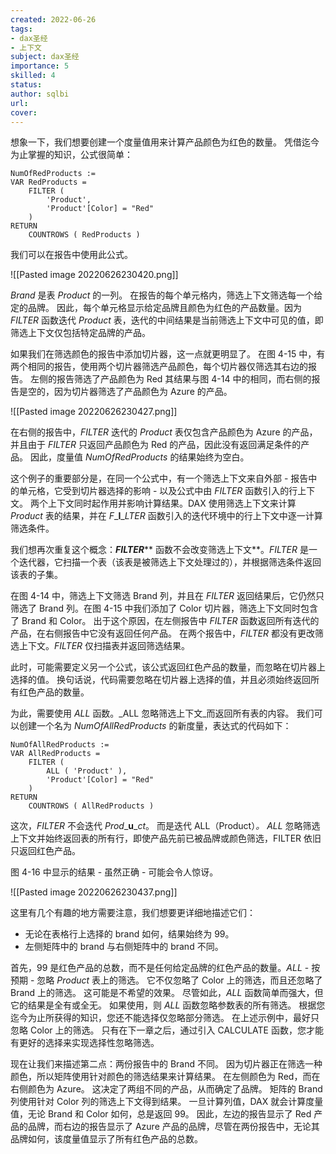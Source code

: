 ```yaml
---
created: 2022-06-26
tags: 
- dax圣经 
- 上下文
subject: dax圣经
importance: 5
skilled: 4
status: 
author: sqlbi
url: 
cover: 
---
```


想象一下，我们想要创建一个度量值用来计算产品颜色为红色的数量。 凭借迄今为止掌握的知识，公式很简单：

```DAX
NumOfRedProducts :=
VAR RedProducts =
    FILTER (
        'Product',
        'Product'[Color] = "Red"
    )
RETURN
    COUNTROWS ( RedProducts )
```

我们可以在报告中使用此公式。

![[Pasted image 20220626230420.png]]

_Brand_ 是表 _Product_ 的一列。 在报告的每个单元格内，筛选上下文筛选每一个给定的品牌。 因此，每个单元格显示给定品牌且颜色为红色的产品数量。因为 _FILTER_ 函数迭代 _Product_ 表，迭代的中间结果是当前筛选上下文中可见的值，即筛选上下文仅包括特定品牌的产品。

如果我们在筛选颜色的报告中添加切片器，这一点就更明显了。 在图 4-15 中，有两个相同的报告，使用两个切片器筛选产品颜色，每个切片器仅筛选其右边的报告。 左侧的报告筛选了产品颜色为 Red 其结果与图 4-14 中的相同，而右侧的报告是空的，因为切片器筛选了产品颜色为 Azure 的产品。

![[Pasted image 20220626230427.png]]

在右侧的报告中，_FILTER_ 迭代的 _Product_ 表仅包含产品颜色为 Azure 的产品，并且由于 _FILTER_ 只返回产品颜色为 Red 的产品，因此没有返回满足条件的产品。 因此，度量值 _NumOfRedProducts_ 的结果始终为空白。

这个例子的重要部分是，在同一个公式中，有一个筛选上下文来自外部 - 报告中的单元格，它受到切片器选择的影响 - 以及公式中由 _FILTER_ 函数引入的行上下文。 两个上下文同时起作用并影响计算结果。DAX 使用筛选上下文来计算 _Product_ 表的结果，并在 _F__**I**__LTER_ 函数引入的迭代环境中的行上下文中逐一计算筛选条件。

我们想再次重复这个概念：_**FILTER**_** 函数不会改变筛选上下文**。_FILTER_ 是一个迭代器，它扫描一个表（该表是被筛选上下文处理过的），并根据筛选条件返回该表的子集。

在图 4-14 中，筛选上下文筛选 Brand 列，并且在 _FILTER_ 返回结果后，它仍然只筛选了 Brand 列。在图 4-15 中我们添加了 Color 切片器，筛选上下文同时包含了 Brand 和 Color。 出于这个原因，在左侧报告中 _FILTER_ 函数返回所有迭代的产品，在右侧报告中它没有返回任何产品。 在两个报告中，_FILTER_ 都没有更改筛选上下文。_FILTER_ 仅扫描表并返回筛选结果。

此时，可能需要定义另一个公式，该公式返回红色产品的数量，而忽略在切片器上选择的值。 换句话说，代码需要忽略在切片器上选择的值，并且必须始终返回所有红色产品的数量。

为此，需要使用 _ALL_ 函数。_ALL 忽略筛选上下文_而返回所有表的内容。 我们可以创建一个名为 _NumOfAllRedProducts_ 的新度量，表达式的代码如下：

```DAX
NumOfAllRedProducts :=
VAR AllRedProducts =
    FILTER (
        ALL ( 'Product' ),
        'Product'[Color] = "Red"
    )
RETURN
    COUNTROWS ( AllRedProducts )
```

这次，_FILTER_ 不会迭代 _Prod__**u**__ct_。 而是迭代 ALL（Product）_。 ALL_ 忽略筛选上下文并始终返回表的所有行，即使产品先前已被品牌或颜色筛选，FILTER 依旧只返回红色产品。

图 4-16 中显示的结果 - 虽然正确 - 可能会令人惊讶。

![[Pasted image 20220626230437.png]]

这里有几个有趣的地方需要注意，我们想要更详细地描述它们：

-   无论在表格行上选择的 brand 如何，结果始终为 99。
-   左侧矩阵中的 brand 与右侧矩阵中的 brand 不同。

首先，99 是红色产品的总数，而不是任何给定品牌的红色产品的数量。_ALL_ - 按预期 - 忽略 _Product_ 表上的筛选。 它不仅忽略了 Color 上的筛选，而且还忽略了 Brand 上的筛选。 这可能是不希望的效果。 尽管如此，_ALL_ 函数简单而强大，但它的结果是全有或全无。 如果使用，则 _ALL_ 函数忽略参数表的所有筛选。 根据您迄今为止所获得的知识，您还不能选择仅忽略部分筛选。 在上述示例中，最好只忽略 Color 上的筛选。 只有在下一章之后，通过引入 CALCULATE 函数，您才能有更好的选择来实现选择性忽略筛选。

现在让我们来描述第二点：两份报告中的 Brand 不同。 因为切片器正在筛选一种颜色，所以矩阵使用针对颜色的筛选结果来计算结果。 在左侧颜色为 Red，而在右侧颜色为 Azure。 这决定了两组不同的产品，从而确定了品牌。 矩阵的 Brand 列使用针对 Color 列的筛选上下文得到结果。 一旦计算列值，DAX 就会计算度量值，无论 Brand 和 Color 如何，总是返回 99。 因此，左边的报告显示了 Red 产品的品牌，而右边的报告显示了 Azure 产品的品牌，尽管在两份报告中，无论其品牌如何，该度量值显示了所有红色产品的总数。